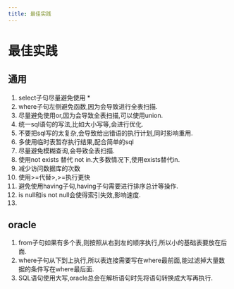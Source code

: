```yaml
---
title: 最佳实践
---
```


# 最佳实践

## 通用

1. select子句尽量避免使用 *
2. where子句左侧避免函数,因为会导致进行全表扫描.
3. 尽量避免使用or,因为会导致全表扫描,可以使用union.
4. 统一sql语句的写法,比如大小写等,会进行优化.
5. 不要把sql写的太复杂,会导致给出错语的执行计划,同时影响重用.
6. 多使用临时表暂存执行结果,配合简单的sql
7. 尽量避免模糊查询,会导致全表扫描.
8. 使用not exists 替代 not in.大多数情况下,使用exists替代in.
1. 减少访问数据库的次数
1. 使用>=代替>,>=执行更快
1. 避免使用having子句,having子句需要进行排序总计等操作.
1. is null和is not null会使得索引失效,影响速度.
1. 

## oracle
1. from子句如果有多个表,则按照从右到左的顺序执行,所以小的基础表要放在后面.
2. where子句从下到上执行,所以表连接需要写在where最前面,能过滤掉大量数据的条件写在where最后面.
3. SQL语句使用大写,oracle总会在解析语句时先将语句转换成大写再执行.

